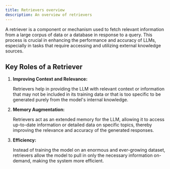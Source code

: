 ```yaml
---
title: Retrievers overview
description: An overview of retrievers
---
```


A retriever is a component or mechanism used to fetch relevant information from a large corpus of data or a database in response to a query. This process is crucial in enhancing the performance and accuracy of LLMs, especially in tasks that require accessing and utilizing external knowledge sources.

## Key Roles of a Retriever
1. **Improving Context and Relevance:**

    Retrievers help in providing the LLM with relevant context or information that may not be included in its training data or that is too specific to be generated purely from the model's internal knowledge.

2. **Memory Augmentation:**

    Retrievers act as an extended memory for the LLM, allowing it to access up-to-date information or detailed data on specific topics, thereby improving the relevance and accuracy of the generated responses.

3. **Efficiency:**

    Instead of training the model on an enormous and ever-growing dataset, retrievers allow the model to pull in only the necessary information on-demand, making the system more efficient.
